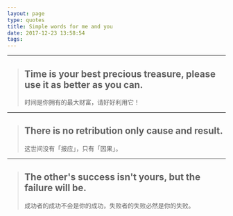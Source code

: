 ```yaml
---
layout: page
type: quotes
title: Simple words for me and you
date: 2017-12-23 13:58:54
tags:
---
```


--------------------------------
> ## Time is your best precious treasure, please use it as better as you can.
> 时间是你拥有的最大财富，请好好利用它！

--------------------------------
> ## There is no retribution only cause and result.
> 这世间没有「报应」，只有「因果」。

--------------------------------
> ## The other's success isn't yours, but the failure will be.
> 成功者的成功不会是你的成功，失败者的失败必然是你的失败。
